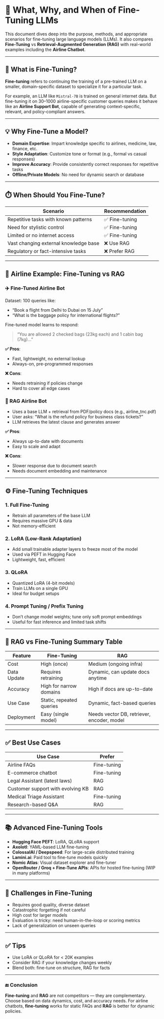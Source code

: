 
# 🤖 What, Why, and When of Fine-Tuning LLMs

This document dives deep into the purpose, methods, and appropriate scenarios for fine-tuning large language models (LLMs). It also compares **Fine-Tuning** vs **Retrieval-Augmented Generation (RAG)** with real-world examples including the **Airline Chatbot**.

---

## 📌 What is Fine-Tuning?

**Fine-tuning** refers to continuing the training of a pre-trained LLM on a smaller, domain-specific dataset to specialize it for a particular task.

For example, an LLM like `Mistral-7B` is trained on general internet data. But fine-tuning it on 30–1000 airline-specific customer queries makes it behave like an **Airline Support Bot**, capable of generating context-specific, relevant, and policy-compliant answers.

---

## 💡 Why Fine-Tune a Model?

- **Domain Expertise**: Impart knowledge specific to airlines, medicine, law, finance, etc.
- **Style Adaptation**: Customize tone or format (e.g., formal vs casual responses)
- **Improve Accuracy**: Provide consistently correct responses for repetitive tasks
- **Offline/Private Models**: No need for dynamic search or database

---

## ⏱️ When Should You Fine-Tune?

| Scenario                              | Recommendation |
|---------------------------------------|----------------|
| Repetitive tasks with known patterns  | ✅ Fine-tuning  |
| Need for stylistic control            | ✅ Fine-tuning  |
| Limited or no internet access         | ✅ Fine-tuning  |
| Vast changing external knowledge base | ❌ Use RAG      |
| Regulatory or fact-intensive tasks    | ❌ Prefer RAG   |

---

## 🛫 Airline Example: Fine-Tuning vs RAG

### ✈️ Fine-Tuned Airline Bot

Dataset: 100 queries like:

- “Book a flight from Delhi to Dubai on 15 July”  
- “What is the baggage policy for international flights?”

Fine-tuned model learns to respond:

> “You are allowed 2 checked bags (23kg each) and 1 cabin bag (7kg)…”

**✅ Pros**:
- Fast, lightweight, no external lookup
- Always-on, pre-programmed responses

**❌ Cons**:
- Needs retraining if policies change
- Hard to cover all edge cases

### 🧠 RAG Airline Bot

- Uses a base LLM + retrieval from PDF/policy docs (e.g., airline_tnc.pdf)
- User asks: “What is the refund policy for business class tickets?”
- LLM retrieves the latest clause and generates answer

**✅ Pros**:
- Always up-to-date with documents
- Easy to scale and adapt

**❌ Cons**:
- Slower response due to document search
- Needs document embedding and maintenance

---

## ⚙️ Fine-Tuning Techniques

### 1. **Full Fine-Tuning**
- Retrain all parameters of the base LLM
- Requires massive GPU & data
- Not memory-efficient

### 2. **LoRA (Low-Rank Adaptation)**
- Add small trainable adapter layers to freeze most of the model
- Used via PEFT in Hugging Face
- Lightweight, fast, efficient

### 3. **QLoRA**
- Quantized LoRA (4-bit models)
- Train LLMs on a single GPU
- Ideal for budget setups

### 4. **Prompt Tuning / Prefix Tuning**
- Don’t change model weights; tune only soft prompt embeddings
- Useful for fast inference and limited task shifts

---

## 🔁 RAG vs Fine-Tuning Summary Table

| Feature            | Fine-Tuning                      | RAG                                         |
|--------------------|----------------------------------|---------------------------------------------|
| Cost               | High (once)                      | Medium (ongoing infra)                      |
| Data Update        | Requires retraining              | Dynamic, can update docs anytime            |
| Accuracy           | High for narrow domains          | High if docs are up-to-date                 |
| Use Case           | Static, repeated queries         | Dynamic, fact-based queries                 |
| Deployment         | Easy (single model)              | Needs vector DB, retriever, encoder, model  |

---

## ✅ Best Use Cases

| Use Case                          | Prefer             |
|----------------------------------|--------------------|
| Airline FAQs                     | Fine-tuning        |
| E-commerce chatbot               | Fine-tuning        |
| Legal Assistant (latest laws)    | RAG                |
| Customer support with evolving KB| RAG                |
| Medical Triage Assistant         | Fine-tuning        |
| Research-based Q&A               | RAG                |

---

## 📚 Advanced Fine-Tuning Tools

- **Hugging Face PEFT**: LoRA, QLoRA support
- **Axolotl**: YAML-based LLM fine-tuning
- **ColossalAI / Deepspeed**: For large-scale distributed training
- **Lamini.ai**: Paid tool to fine-tune models quickly
- **Nomic Atlas**: Visual dataset explorer and fine-tuner
- **OpenRouter / Groq + Fine-Tune APIs**: APIs for hosted fine-tuning (WIP in many platforms)

---

## 🧠 Challenges in Fine-Tuning

- Requires good quality, diverse dataset
- Catastrophic forgetting if not careful
- High cost for larger models
- Evaluation is tricky: need human-in-the-loop or scoring metrics
- Lack of generalization on unseen queries

---

## ✅ Tips

- Use LoRA or QLoRA for < 20K examples
- Consider RAG if your knowledge changes weekly
- Blend both: fine-tune on structure, RAG for facts

---

### 🔚 Conclusion

**Fine-tuning** and **RAG** are not competitors — they are complementary. Choose based on data dynamics, cost, and accuracy needs. For airline chatbots, **fine-tuning** works for static FAQs and **RAG** is better for dynamic policies.
